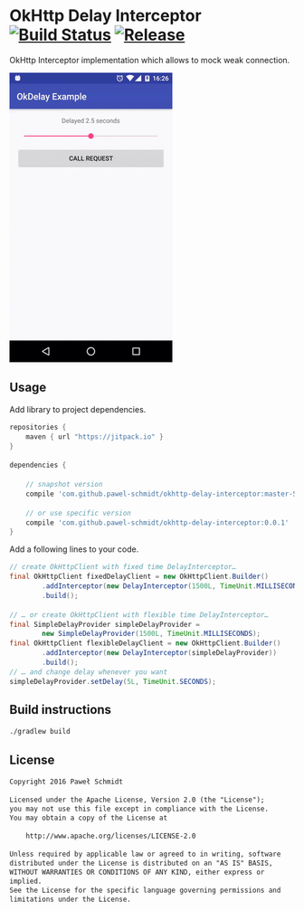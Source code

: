 # OkHttp Delay Interceptor [![Build Status](https://travis-ci.org/pawel-schmidt/okhttp-delay-interceptor.svg?branch=master)](https://travis-ci.org/pawel-schmidt/okhttp-delay-interceptor) [![Release](https://jitpack.io/v/pawel-schmidt/okhttp-delay-interceptor.svg)](https://jitpack.io/#pawel-schmidt/okhttp-delay-interceptor)
OkHttp Interceptor implementation which allows to mock weak connection.

![How app works](docs/example.gif)

## Usage
Add library to project dependencies.

```groovy
repositories {
    maven { url "https://jitpack.io" }
}

dependencies {

    // snapshot version
    compile 'com.github.pawel-schmidt/okhttp-delay-interceptor:master-SNAPSHOT'

    // or use specific version
    compile 'com.github.pawel-schmidt/okhttp-delay-interceptor:0.0.1'
}
```

Add a following lines to your code.

```java
// create OkHttpClient with fixed time DelayInterceptor…
final OkHttpClient fixedDelayClient = new OkHttpClient.Builder()
        .addInterceptor(new DelayInterceptor(1500L, TimeUnit.MILLISECONDS))
        .build();

// … or create OkHttpClient with flexible time DelayInterceptor…
final SimpleDelayProvider simpleDelayProvider = 
        new SimpleDelayProvider(1500L, TimeUnit.MILLISECONDS);
final OkHttpClient flexibleDelayClient = new OkHttpClient.Builder()
        .addInterceptor(new DelayInterceptor(simpleDelayProvider))
        .build();
// … and change delay whenever you want
simpleDelayProvider.setDelay(5L, TimeUnit.SECONDS);
```

## Build instructions

```bash
./gradlew build
```

## License

    Copyright 2016 Paweł Schmidt
    
    Licensed under the Apache License, Version 2.0 (the "License");
    you may not use this file except in compliance with the License.
    You may obtain a copy of the License at
    
        http://www.apache.org/licenses/LICENSE-2.0
    
    Unless required by applicable law or agreed to in writing, software
    distributed under the License is distributed on an "AS IS" BASIS,
    WITHOUT WARRANTIES OR CONDITIONS OF ANY KIND, either express or implied.
    See the License for the specific language governing permissions and
    limitations under the License.
